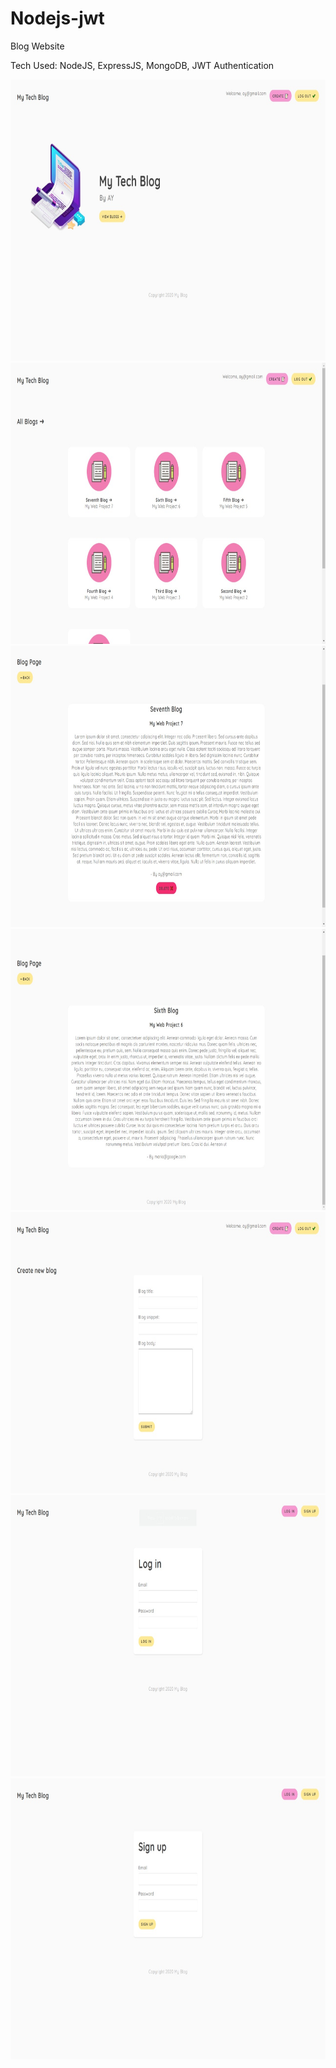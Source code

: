 # Nodejs-jwt

Blog Website

Tech Used: NodeJS, ExpressJS, MongoDB, JWT Authentication

<img src="https://github.com/AkshayKumarDhage/Nodejs-jwt/blob/master/node-jwt-app-pics/img1.jpg" width="800px" height="450px"></img>
<img src="https://github.com/AkshayKumarDhage/Nodejs-jwt/blob/master/node-jwt-app-pics/img2.jpg" width="800px" height="450px"></img>
<img src="https://github.com/AkshayKumarDhage/Nodejs-jwt/blob/master/node-jwt-app-pics/img3.jpg" width="800px" height="450px"></img>
<img src="https://github.com/AkshayKumarDhage/Nodejs-jwt/blob/master/node-jwt-app-pics/img4.jpg" width="800px" height="450px"></img>
<img src="https://github.com/AkshayKumarDhage/Nodejs-jwt/blob/master/node-jwt-app-pics/img5.jpg" width="800px" height="450px"></img>
<img src="https://github.com/AkshayKumarDhage/Nodejs-jwt/blob/master/node-jwt-app-pics/img7.jpg" width="800px" height="450px"></img>
<img src="https://github.com/AkshayKumarDhage/Nodejs-jwt/blob/master/node-jwt-app-pics/img8.jpg" width="800px" height="450px"></img>
